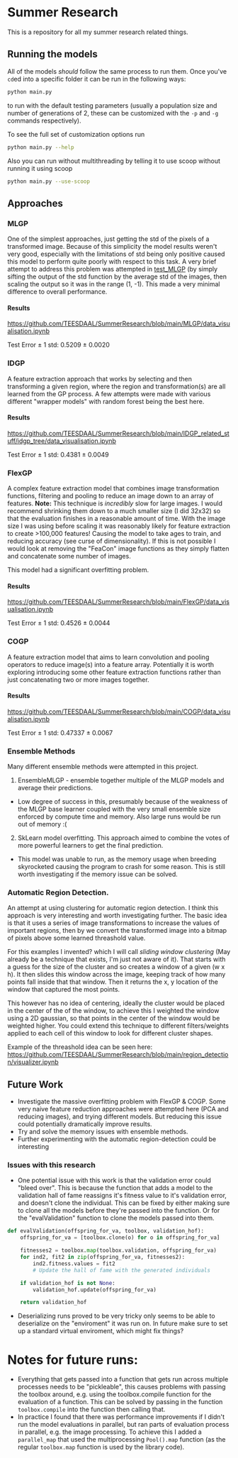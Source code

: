 # Summer Research
This is a repository for all my summer research related things.

## Running the models
All of the models *should* follow the same process to run them. Once you've `cd`ed into a specific folder it can be run in the following ways:
```sh
python main.py
```
to run with the default testing parameters (usually a population size and number of generations of 2, these can be customized with the `-p` and `-g` commands respectively).

To see the full set of customization options run 
```sh
python main.py --help
```

Also you can run without multithreading by telling it to use scoop without running it using scoop
```sh
python main.py --use-scoop
```

## Approaches
### MLGP
One of the simplest approaches, just getting the std of the pixels of a transformed image. Because of this simplicity the model results weren't very good, especially with the limitations of std being only positive caused this model to perform quite poorly with respect to this task. A very brief attempt to address this problem was attempted in [test_MLGP](https://github.com/TEESDAAL/SummerResearch/tree/main/test_MLGP) (by simply sifting the output of the std function by the average std of the images, then scaling the output so it was in the range (1, -1). This made a very minimal difference to overall performance. 

#### Results
https://github.com/TEESDAAL/SummerResearch/blob/main/MLGP/data_visualisation.ipynb

Test Error ± 1 std: 0.5209 ± 0.0020

### IDGP
A feature extraction approach that works by selecting and then transforming a given region, where the region and transformation(s) are all learned from the GP process. A few attempts were made with various different "wrapper models" with random forest being the best here.

#### Results
https://github.com/TEESDAAL/SummerResearch/blob/main/IDGP_related_stuff/idgp_tree/data_visualisation.ipynb

Test Error ± 1 std: 0.4381 ± 0.0049

### FlexGP
A complex feature extraction model that combines image transformation functions, filtering and pooling to reduce an image down to an array of features.
**Note:** This technique is *incredibly* slow for large images. I would recommend shrinking them down to a much smaller size (I did 32x32) so that the evaluation finishes in a reasonable amount of time. With the image size I was using before scaling it was reasonably likely for feature extraction to create >100,000 features! Causing the model to take ages to train, and reducing accuracy (see curse of dimensionality). If this is not possible I would look at removing the "FeaCon" image functions as they simply flatten and concatenate some number of images.

This model had a significant overfitting problem.

#### Results
https://github.com/TEESDAAL/SummerResearch/blob/main/FlexGP/data_visualisation.ipynb

Test Error ± 1 std: 0.4526 ± 0.0044

### COGP
A feature extraction model that aims to learn convolution and pooling operators to reduce image(s) into a feature array. Potentially it is worth exploring introducing some other feature extraction functions rather than just concatenating two or more images together.

#### Results
https://github.com/TEESDAAL/SummerResearch/blob/main/COGP/data_visualisation.ipynb

Test Error ± 1 std: 0.47337 ± 0.0067

### Ensemble Methods
Many different ensemble methods were attempted in this project.
1. EnsembleMLGP - ensemble together multiple of the MLGP models and average their predictions.
  - Low degree of success in this, presumably because of the weakness of the MLGP base learner coupled with the very small ensemble size enforced by compute time and memory. Also large runs would be run out of memory :(
2. SkLearn model overfitting. This approach aimed to combine the votes of more powerful learners to get the final prediction.
  - This model was unable to run, as the memory usage when breeding skyrocketed causing the program to crash for some reason. This is still worth investigating if the memory issue can be solved.

### Automatic Region Detection.
An attempt at using clustering for automatic region detection. I think this approach is very interesting and worth investigating further. The basic idea is that it uses a series of image transformations to increase the values of important regions, then by we convert the transformed image into a bitmap of pixels above some learned threashold value.

For this examples I invented? which I will call *sliding window clustering* (May already be a technique that exists, I'm just not aware of it). That starts with a guess for the size of the cluster and so creates a window of a given (w x h). It then slides this window across the image, keeping track of how many points fall inside that that window. Then it returns the x, y location of the window that captured the most points.

This however has no idea of centering, ideally the cluster would be placed in the center of the of the window, to achieve this I weighted the window using a 2D gaussian, so that points in the center of the window would be weighted higher. You could extend this technique to different filters/weights applied to each cell of this window to look for different cluster shapes.

Example of the threashold idea can be seen here:
https://github.com/TEESDAAL/SummerResearch/blob/main/region_detection/visualizer.ipynb


## Future Work
- Investigate the massive overfitting problem with FlexGP & COGP. Some very naive feature reduction approaches were attempted here (PCA and reducing images), and trying different models. But reducing this issue could potentially dramatically improve results.
- Try and solve the memory issues with ensemble methods.
- Further experimenting with the automatic region-detection could be interesting

### Issues with this research
- One potential issue with this work is that the validation error could "bleed over". This is because the function that adds a model to the validation hall of fame reassigns it's fitness value to it's validation error, and doesn't clone the individual. This can be fixed by either making sure to clone all the models before they're passed into the function. Or for the "evalValidation" function to clone the models passed into them.

```python
def evalValidation(offspring_for_va, toolbox, validation_hof):
    offspring_for_va = [toolbox.clone(o) for o in offspring_for_va]

    fitnesses2 = toolbox.map(toolbox.validation, offspring_for_va)
    for ind2, fit2 in zip(offspring_for_va, fitnesses2):
        ind2.fitness.values = fit2
        # Update the hall of fame with the generated individuals

    if validation_hof is not None:
        validation_hof.update(offspring_for_va)

    return validation_hof
```

- Deserializing runs proved to be very tricky only seems to be able to deserialize on the "enviroment" it was run on. In future make sure to set up a standard virtual enviroment, which might fix things?


# Notes for future runs:
- Everything that gets passed into a function that gets run across multiple processes needs to be "pickleable", this causes problems with passing the toolbox around, e.g. using the toolbox.compile function for the evaluation of a function. This can be solved by passing in the function `toolbox.compile` into the function then calling that.
- In practice I found that there was performance improvements if I didn't run the model evaluations in parallel, but ran parts of evaluation process in parallel, e.g. the image processing. To achieve this I added a `parallel_map` that used the multiprocessing `Pool().map` function (as the regular `toolbox.map` function is used by the library code).

